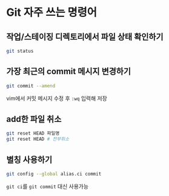 # Git 자주 쓰는 명령어

## 작업/스테이징 디렉토리에서 파일 상태 확인하기

```bash
git status
```

## 가장 최근의 commit 메시지 변경하기

```bash
git commit --amend
```

vim에서 커밋 메시지 수정 후 `:wq` 입력해 저장

## add한 파일 취소

```bash
git reset HEAD 파일명
git reset HEAD # 전부취소
```

## 별칭 사용하기

```bash
git config --global alias.ci commit
```

`git ci`를 `git commit` 대신 사용가능
